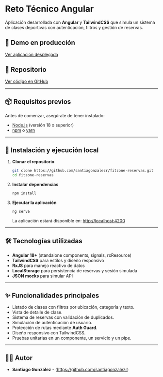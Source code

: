 # Reto Técnico Angular

Aplicación desarrollada con **Angular** y **TailwindCSS** que simula un sistema de clases deportivas con autenticación, filtros y gestión de reservas.

## 🚀 Demo en producción
[Ver aplicación desplegada](https://fitzone-reservas-5ihdkfvak-santiagos-projects-80fafdc7.vercel.app/)

## 📂 Repositorio
[Ver código en GitHub](https://github.com/santiagonzalezr/fitzone-reservas.git)

---

## 📦 Requisitos previos
Antes de comenzar, asegúrate de tener instalado:
- [Node.js](https://nodejs.org/) (versión 18 o superior)
- [npm](https://www.npmjs.com/) o [yarn](https://yarnpkg.com/)

---

## 🔧 Instalación y ejecución local

1. **Clonar el repositorio**
   ```bash
   git clone https://github.com/santiagonzalezr/fitzone-reservas.git
   cd fitzone-reservas
   ```

2. **Instalar dependencias**
   ```bash
   npm install
   ```

3. **Ejecutar la aplicación**
   ```bash
   ng serve
   ```
   La aplicación estará disponible en: [http://localhost:4200](http://localhost:4200)

---


## 🛠 Tecnologías utilizadas
- **Angular 18+** (standalone components, signals, rxResource)
- **TailwindCSS** para estilos y diseño responsivo
- **RxJS** para manejo reactivo de datos
- **LocalStorage** para persistencia de reservas y sesión simulada
- **JSON mocks** para simular API

---

## ✨ Funcionalidades principales
- Listado de clases con filtros por ubicación, categoría y texto.
- Vista de detalle de clase.
- Sistema de reservas con validación de duplicados.
- Simulación de autenticación de usuario.
- Protección de rutas mediante **Auth Guard**.
- Diseño responsivo con TailwindCSS.
- Pruebas unitarias en un componente, un servicio y un pipe.

---

## 👨‍💻 Autor
- **Santiago González** - (https://github.com/santiagonzalezr)
